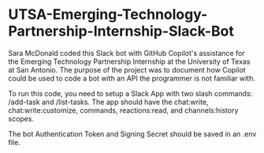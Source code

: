 # UTSA-Emerging-Technology-Partnership-Internship-Slack-Bot

Sara McDonald coded this Slack bot with GitHub Copilot's assistance for the Emerging Technology Partnership Internship at the University of Texas at San Antonio. The purpose of the project was to document how Copilot could be used to code a bot with an API the programmer is not familiar with.

To run this code, you need to setup a Slack App with two slash commands: /add-task and /list-tasks. The app should have the chat:write, chat:write:customize, commands, reactions:read, and channels:history scopes.

The bot Authentication Token and Signing Secret should be saved in an .env file. 

